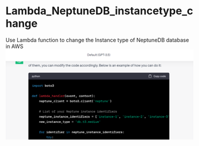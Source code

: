 # Lambda_NeptuneDB_instancetype_change
Use Lambda function to change the Instance type of NeptuneDB database in AWS
![Alt text](image.png)